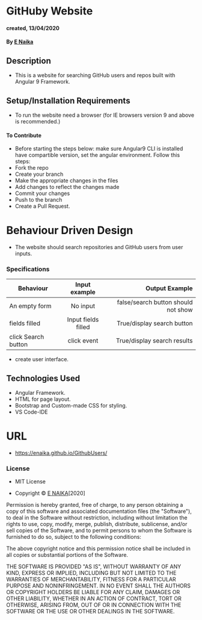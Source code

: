 # GitHuby Website
#### created, 13/04/2020
#### By [E Naika](https://github.com/ENAIKA)
## Description
* This is a website for searching GitHub users and repos built with Angular 9 Framework.
 
## Setup/Installation Requirements
* To run the website need a browser (for IE browsers version 9 and above is recommended.)
#### To Contribute
* Before starting the steps below: make sure Angular9 CLI is installed have compartible version, set the angular environment.
Follow this steps:
* Fork the repo
* Create your branch 
* Make the appropriate changes in the files
* Add changes to reflect the changes made 
* Commit your changes 
* Push to the branch 
* Create a Pull Request.

# Behaviour Driven Design
* The website should search repositories and GitHub users from user inputs.

### Specifications
| Behaviour                | Input example           | Output Example                   |
| ---------------------------|:-----------------------:| --------------------------------:|
| An empty form              | No input | false/search button should not show|
|  fields filled      |  Input fields filled | True/display search button  |
|  click Search button      |  click event | True/display search results  |

* create user interface.

## Technologies Used
* Angular Framework.
* HTML for page layout.
* Bootstrap and Custom-made CSS for styling.
* VS Code-IDE

# URL
* https://enaika.github.io/GithubUsers/

### License
* MIT License

* Copyright © [E NAIKA](https://github.com/ENAIKA)[2020]

Permission is hereby granted, free of charge, to any person obtaining a copy
of this software and associated documentation files (the "Software"), to deal
in the Software without restriction, including without limitation the rights
to use, copy, modify, merge, publish, distribute, sublicense, and/or sell
copies of the Software, and to permit persons to whom the Software is
furnished to do so, subject to the following conditions:

The above copyright notice and this permission notice shall be included in all
copies or substantial portions of the Software.

THE SOFTWARE IS PROVIDED "AS IS", WITHOUT WARRANTY OF ANY KIND, EXPRESS OR
IMPLIED, INCLUDING BUT NOT LIMITED TO THE WARRANTIES OF MERCHANTABILITY,
FITNESS FOR A PARTICULAR PURPOSE AND NONINFRINGEMENT. IN NO EVENT SHALL THE
AUTHORS OR COPYRIGHT HOLDERS BE LIABLE FOR ANY CLAIM, DAMAGES OR OTHER
LIABILITY, WHETHER IN AN ACTION OF CONTRACT, TORT OR OTHERWISE, ARISING FROM,
OUT OF OR IN CONNECTION WITH THE SOFTWARE OR THE USE OR OTHER DEALINGS IN THE
SOFTWARE.
